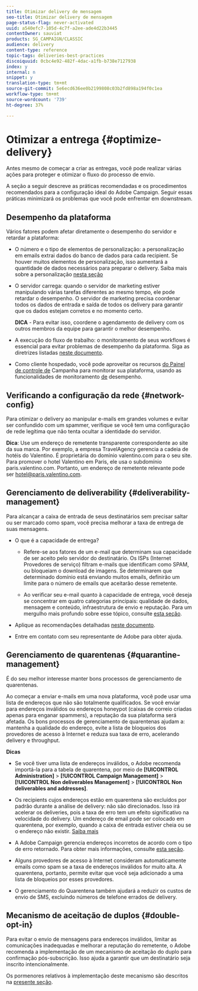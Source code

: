 ```yaml
---
title: Otimizar delivery de mensagem
seo-title: Otimizar delivery de mensagem
page-status-flag: never-activated
uuid: a540efc7-105d-4c7f-a2ee-ade4d22b3445
contentOwner: sauviat
products: SG_CAMPAIGN/CLASSIC
audience: delivery
content-type: reference
topic-tags: deliveries-best-practices
discoiquuid: 0cbc4e92-482f-4dac-a1fb-b738e7127938
index: y
internal: n
snippet: y
translation-type: tm+mt
source-git-commit: 5e6ecd636ee0b2199808c03b2fd898a194f0c1ea
workflow-type: tm+mt
source-wordcount: '739'
ht-degree: 37%

---
```



# Otimizar a entrega {#optimize-delivery}

Antes mesmo de começar a criar as entregas, você pode realizar várias ações para proteger e otimizar o fluxo do processo de envio.

A seção a seguir descreve as práticas recomendadas e os procedimentos recomendados para a configuração ideal do Adobe Campaign. Seguir essas práticas minimizará os problemas que você pode enfrentar em downstream.

## Desempenho da plataforma

Vários fatores podem afetar diretamente o desempenho do servidor e retardar a plataforma:

* O número e o tipo de elementos de personalização: a personalização em emails extrai dados do banco de dados para cada recipient. Se houver muitos elementos de personalização, isso aumentará a quantidade de dados necessários para preparar o delivery.  Saiba mais sobre a personalização [nesta seção](../../delivery/using/about-personalization.md)

* O servidor carrega: quando o servidor de marketing estiver manipulando várias tarefas diferentes ao mesmo tempo, ele pode retardar o desempenho. O servidor de marketing precisa coordenar todos os dados de entrada e saída de todos os delivery para garantir que os dados estejam corretos e no momento certo.

   **DICA** - Para evitar isso, coordene o agendamento de delivery com os outros membros da equipe para garantir o melhor desempenho.

* A execução do fluxo de trabalho: o monitoramento de seus workflows é essencial para evitar problemas de desempenho da plataforma. Siga as diretrizes listadas [neste documento](../../workflow/using/workflow-best-practices.md#execution-and-performance).

* Como cliente hospedado, você pode aproveitar os recursos [do Painel de controle de](https://docs.adobe.com/content/help/pt-BR/control-panel/using/discover-control-panel/key-features.html) Campanha para monitorar sua plataforma, usando as funcionalidades de monitoramento [de](https://docs.adobe.com/content/help/en/control-panel/using/performance-monitoring/about-performance-monitoring.html) desempenho.

## Verificando a configuração da rede {#network-config}

Para otimizar o delivery ao manipular e-mails em grandes volumes e evitar ser confundido com um spammer, verifique se você tem uma configuração de rede legítima que não tenta ocultar a identidade do servidor.

**Dica**:  Use um endereço de remetente transparente correspondente ao site da sua marca. Por exemplo, a empresa TravelAgency gerencia a cadeia de hotéis do Valentino. É proprietária do domínio valentino.com para o seu site. Para promover o hotel Valentino em Paris, ele usa o subdomínio paris.valentino.com. Portanto, um endereço de remetente relevante pode ser hotel@paris.valentino.com.

## Gerenciamento de deliverability {#deliverability-management}

Para alcançar a caixa de entrada de seus destinatários sem precisar saltar ou ser marcado como spam, você precisa melhorar a taxa de entrega de suas mensagens.

* O que é a capacidade de entrega?

   * Refere-se aos fatores de um e-mail que determinam sua capacidade de ser aceito pelo servidor do destinatário. Os ISPs (Internet Provedores de serviço) filtram e-mails que identificam como SPAM, ou bloqueiam o download de imagens. Se determinarem que determinado domínio está enviando muitos emails, definirão um limite para o número de emails que aceitarão desse remetente.

   * Ao verificar seu e-mail quanto à capacidade de entrega, você deseja se concentrar em quatro categorias principais: qualidade de dados, mensagem e conteúdo, infraestrutura de envio e reputação. Para um mergulho mais profundo sobre esse tópico, consulte [esta seção](../../delivery/using/about-deliverability.md).

* Aplique as recomendações detalhadas [neste documento](../../delivery/using/deliverability-key-points.md).

* Entre em contato com seu representante de Adobe para obter ajuda.

## Gerenciamento de quarentenas {#quarantine-management}

É do seu melhor interesse manter bons processos de gerenciamento de quarentenas.

Ao começar a enviar e-mails em uma nova plataforma, você pode usar uma lista de endereços que não são totalmente qualificados. Se você enviar para endereços inválidos ou endereços honeypot (caixas de correio criadas apenas para enganar spammers), a reputação da sua plataforma será afetada. Os bons processos de gerenciamento de quarentenas ajudam a: mantenha a qualidade do endereço, evite a lista de bloqueios dos provedores de acesso à Internet e reduza sua taxa de erro, acelerando delivery e throughput.

**Dicas**

* Se você tiver uma lista de endereços inválidos, o Adobe recomenda importá-la para a tabela de quarentena, por meio de **[!UICONTROL Administration]** > **[!UICONTROL Campaign Management]** > **[!UICONTROL Non deliverables Management]** > **[!UICONTROL Non deliverables and addresses]**.

* Os recipients cujos endereços estão em quarentena são excluídos por padrão durante a análise de delivery: não são direcionados. Isso irá acelerar os deliveries, pois a taxa de erro tem um efeito significativo na velocidade do delivery. Um endereço de email pode ser colocado em quarentena, por exemplo, quando a caixa de entrada estiver cheia ou se o endereço não existir. [Saiba mais](#identifying-quarantined-addresses-for-a-delivery)

* A Adobe Campaign gerencia endereços incorretos de acordo com o tipo de erro retornado. Para obter mais informações, consulte [esta seção](../../delivery/using/understanding-quarantine-management.md).


* Alguns provedores de acesso à Internet consideram automaticamente emails como spam se a taxa de endereços inválidos for muito alta. A quarentena, portanto, permite evitar que você seja adicionado a uma lista de bloqueios por esses provedores.

* O gerenciamento do Quarentena também ajudará a reduzir os custos de envio de SMS, excluindo números de telefone errados de delivery.

## Mecanismo de aceitação de duplos {#double-opt-in}

Para evitar o envio de mensagens para endereços inválidos, limitar as comunicações inadequadas e melhorar a reputação do remetente, o Adobe recomenda a implementação de um mecanismo de aceitação do duplo para confirmação pós-subscrição. Isso ajuda a garantir que um destinatário seja inscrito intencionalmente.

Os pormenores relativos à implementação deste mecanismo são descritos na [presente seção](../../web/using/use-cases--web-forms.md).
